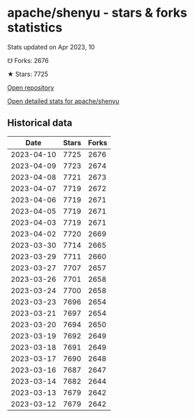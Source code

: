 # apache/shenyu - stars & forks statistics

Stats updated on Apr 2023, 10

☋ Forks: 2676

★ Stars: 7725

[Open repository](https://github.com/apache/shenyu)

[Open detailed stats for apache/shenyu](https://reviewgithub.com/rep/apache/shenyu)

## Historical data
| Date | Stars | Forks |
|------|-------|-------|
| 2023-04-10 | 7725 | 2676 | 
| 2023-04-09 | 7723 | 2674 | 
| 2023-04-08 | 7721 | 2673 | 
| 2023-04-07 | 7719 | 2672 | 
| 2023-04-06 | 7719 | 2671 | 
| 2023-04-05 | 7719 | 2671 | 
| 2023-04-03 | 7719 | 2671 | 
| 2023-04-02 | 7720 | 2669 | 
| 2023-03-30 | 7714 | 2665 | 
| 2023-03-29 | 7711 | 2660 | 
| 2023-03-27 | 7707 | 2657 | 
| 2023-03-26 | 7701 | 2658 | 
| 2023-03-24 | 7700 | 2658 | 
| 2023-03-23 | 7696 | 2654 | 
| 2023-03-21 | 7697 | 2654 | 
| 2023-03-20 | 7694 | 2650 | 
| 2023-03-19 | 7692 | 2649 | 
| 2023-03-18 | 7691 | 2649 | 
| 2023-03-17 | 7690 | 2648 | 
| 2023-03-16 | 7687 | 2647 | 
| 2023-03-14 | 7682 | 2644 | 
| 2023-03-13 | 7679 | 2642 | 
| 2023-03-12 | 7679 | 2642 | 

